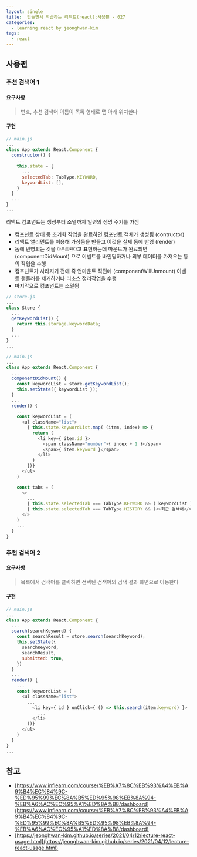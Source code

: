 ```yaml
---
layout: single
title:  만들면서 학습하는 리액트(react):사용편 - 027
categories: 
  - learning react by jeonghwan-kim
tags: 
  - react
---
```


## 사용편

### 추천 검색어 1

#### 요구사항

> 번호, 추천 검색어 이름이 목록 형태로 탭 아래 위치한다

#### 구현

```javascript
// main.js
...
class App extends React.Component {
  constructor() {
    ...
    this.state = {
      ...
      selectedTab: TabType.KEYWORD,
      keywordList: [],
    }
  }
  ...
}
...
```

리액트 컴포넌트는 생성부터 소멸까지 일련의 생명 주기를 가짐

- 컴포넌트 상태 등 초기화 작업을 완료하면 컴포넌트 객체가 생성됨 (contructor)
- 리액트 앨리먼트를 이용해 가상돔을 만들고 이것을 실제 돔에 반영 (render)
- 돔에 반영되는 것을 `마운트된다`고 표현하는데 마운트가 완료되면 (componentDidMount) 으로 이벤트를 바인딩하거나 외부 데이터를 가져오는 등의 작업을 수행
- 컴포넌트가 사라지기 전에 즉 언마운트 직전에 (componentWillUnmount) 이벤트 핸들러를 제거하거나 리소스 정리작업을 수행
- 마지막으로 컴포넌트는 소멸됨

```javascript
// store.js
...
class Store {
  ...
  getKeywordList() {
    return this.storage.keywordData;
  }
  ...
}
...
```

```javascript
// main.js
...
class App extends React.Component {
  ...
  componentDidMount() {
    const keywordList = store.getKeywordList();
    this.setState({ keywordList });
  }
  ...
  render() {
    ...
    const keywordList = (
      <ul className="list">
        { this.state.keywordList.map( (item, index) => {
          return (
            <li key={ item.id }>
              <span className="number">{ index + 1 }</span>
              <span>{ item.keyword }</span>
            </li>
          )
        })}
      </ul>
    )

    const tabs = (
      <>
        ...
        { this.state.selectedTab === TabType.KEYWORD && ( keywordList )}
        { this.state.selectedTab === TabType.HISTORY && (<>최근 검색어</> ) }
      </>
    )
    ...
  }
}

```

### 추천 검색어 2

#### 요구사항

> 목록에서 검색어를 클릭하면 선택된 검색어의 검색 결과 화면으로 이동한다

#### 구현

```javascript
// main.js
...
class App extends React.Component {
  ...
  search(searchKeyword) {
    const searchResult = store.search(searchKeyword);
    this.setState({
      searchKeyword,
      searchResult,
      submitted: true,
    })
  }
  ...
  render() {
    ...
    const keywordList = (
      <ul className="list">
        ...
          <li key={ id } onClick={ () => this.search(item.keyword) }>
            ...
          </li>
        ))}
      </ul>
    )
  }
}
...
```

## 참고
- [https://www.inflearn.com/course/%EB%A7%8C%EB%93%A4%EB%A9%B4%EC%84%9C-%ED%95%99%EC%8A%B5%ED%95%98%EB%8A%94-%EB%A6%AC%EC%95%A1%ED%8A%B8/dashboard](https://www.inflearn.com/course/%EB%A7%8C%EB%93%A4%EB%A9%B4%EC%84%9C-%ED%95%99%EC%8A%B5%ED%95%98%EB%8A%94-%EB%A6%AC%EC%95%A1%ED%8A%B8/dashboard)
- [https://jeonghwan-kim.github.io/series/2021/04/12/lecture-react-usage.html](https://jeonghwan-kim.github.io/series/2021/04/12/lecture-react-usage.html)
